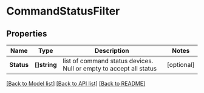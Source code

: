 # CommandStatusFilter

## Properties

Name | Type | Description | Notes
------------ | ------------- | ------------- | -------------
**Status** | **[]string** | list of command status devices. Null or empty to accept all status | [optional] 

[[Back to Model list]](../README.md#documentation-for-models) [[Back to API list]](../README.md#documentation-for-api-endpoints) [[Back to README]](../README.md)


